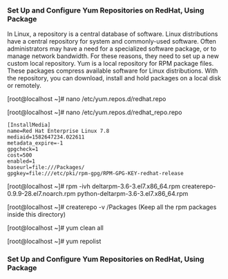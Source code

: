 ### Set Up and Configure Yum Repositories on RedHat, Using Package

In Linux, a repository is a central database of software. Linux distributions have a central repository for system and commonly-used software.  Often administrators may have a need for a specialized software package, or to manage network bandwidth. For these reasons, they need to set up a new custom local repository.  Yum is a local repository for RPM package files. These packages compress available software for Linux distributions. With the repository, you can download, install and hold packages on a local disk or remotely.


[root@localhost ~]# nano /etc/yum.repos.d/redhat.repo

[root@localhost ~]# nano /etc/yum.repos.d/redhat_repo.repo

```
[InstallMedia]
name=Red Hat Enterprise Linux 7.8
mediaid=1582647234.022611
metadata_expire=-1
gpgcheck=1
cost=500
enabled=1
baseurl=file:///Packages/
gpgkey=file:///etc/pki/rpm-gpg/RPM-GPG-KEY-redhat-release
```


[root@localhost ~]# rpm -ivh deltarpm-3.6-3.el7.x86_64.rpm createrepo-0.9.9-28.el7.noarch.rpm python-deltarpm-3.6-3.el7.x86_64.rpm

[root@localhost ~]# createrepo -v /Packages (Keep all the rpm packages inside this directory)

[root@localhost ~]# yum clean all

[root@localhost ~]# yum repolist


### Set Up and Configure Yum Repositories on RedHat, Using Package

